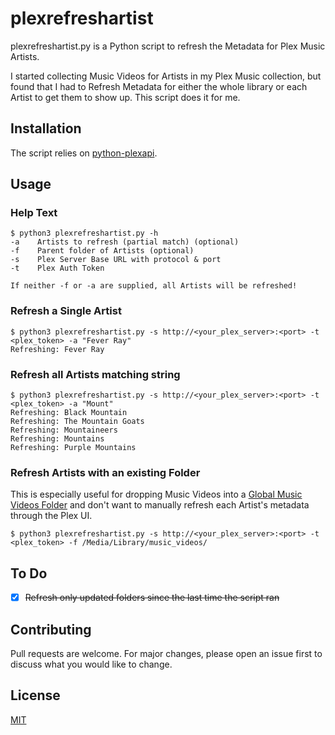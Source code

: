 # plexrefreshartist

plexrefreshartist.py is a Python script to refresh the Metadata for Plex Music Artists.

I started collecting Music Videos for Artists in my Plex Music collection, but found that I had to Refresh Metadata for either the whole library or each Artist to get them to show up. This script does it for me.

## Installation

The script relies on [python-plexapi](https://github.com/pkkid/python-plexapi).

## Usage

### Help Text
```
$ python3 plexrefreshartist.py -h
-a    Artists to refresh (partial match) (optional)
-f    Parent folder of Artists (optional)
-s    Plex Server Base URL with protocol & port
-t    Plex Auth Token

If neither -f or -a are supplied, all Artists will be refreshed!
```
### Refresh a Single Artist
```
$ python3 plexrefreshartist.py -s http://<your_plex_server>:<port> -t <plex_token> -a "Fever Ray"
Refreshing: Fever Ray
```

### Refresh all Artists matching string
```
$ python3 plexrefreshartist.py -s http://<your_plex_server>:<port> -t <plex_token> -a "Mount"
Refreshing: Black Mountain
Refreshing: The Mountain Goats
Refreshing: Mountaineers
Refreshing: Mountains
Refreshing: Purple Mountains

```

### Refresh Artists with an existing Folder
This is especially useful for dropping Music Videos into a [Global Music Videos Folder](https://support.plex.tv/articles/205568377-adding-local-artist-and-music-videos/) and don't want to manually refresh each Artist's metadata through the Plex UI.
```
$ python3 plexrefreshartist.py -s http://<your_plex_server>:<port> -t <plex_token> -f /Media/Library/music_videos/
```

## To Do
- [x] ~~Refresh only updated folders since the last time the script ran~~

## Contributing
Pull requests are welcome. For major changes, please open an issue first to discuss what you would like to change.

## License
[MIT](https://choosealicense.com/licenses/mit/)
